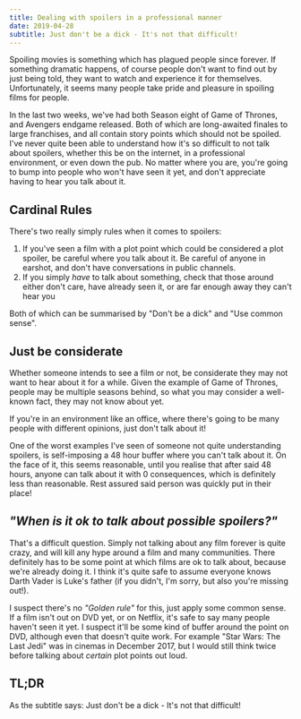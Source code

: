 ```yaml
---
title: Dealing with spoilers in a professional manner
date: 2019-04-28
subtitle: Just don't be a dick - It's not that difficult!
---
```


Spoiling movies is something which has plagued people since forever. If something dramatic happens, of course people don't want to find out by just being told, they want to watch and experience it for themselves. Unfortunately, it seems many people take pride and pleasure in spoiling films for people.

In the last two weeks, we've had both Season eight of Game of Thrones, and Avengers endgame released. Both of which are long-awaited finales to large franchises, and all contain story points which should not be spoiled. I've never quite been able to understand how it's so difficult to not talk about spoilers, whether this be on the internet, in a professional environment, or even down the pub. No matter where you are, you're going to bump into people who won't have seen it yet, and don't appreciate having to hear you talk about it.

## Cardinal Rules

There's two really simply rules when it comes to spoilers:

1. If you've seen a film with a plot point which could be considered a plot spoiler, be careful where you talk about it. Be careful of anyone in earshot, and don't have conversations in public channels.
2. If you simply _have_ to talk about something, check that those around either don't care, have already seen it, or are far enough away they can't hear you

Both of which can be summarised by "Don't be a dick" and "Use common sense".

## Just be considerate

Whether someone intends to see a film or not, be considerate they may not want to hear about it for a while. Given the example of Game of Thrones, people may be multiple seasons behind, so what you may consider a well-known fact, they may not know about yet.

If you're in an environment like an office, where there's going to be many people with different opinions, just don't talk about it!

One of the worst examples I've seen of someone not quite understanding spoilers, is self-imposing a 48 hour buffer where you can't talk about it. On the face of it, this seems reasonable, until you realise that after said 48 hours, anyone can talk about it with 0 consequences, which is definitely less than reasonable. Rest assured said person was quickly put in their place!

## _"When is it ok to talk about possible spoilers?"_

That's a difficult question. Simply not talking about any film forever is quite crazy, and will kill any hype around a film and many communities. There definitely has to be some point at which films are ok to talk about, because we're already doing it. I think it's quite safe to assume everyone knows Darth Vader is Luke's father (if you didn't, I'm sorry, but also you're missing out!).

I suspect there's no _"Golden rule"_ for this, just apply some common sense. If a film isn't out on DVD yet, or on Netflix, it's safe to say many people haven't seen it yet. I suspect it'll be some kind of buffer around the point on DVD, although even that doesn't quite work. For example "Star Wars: The Last Jedi" was in cinemas in December 2017, but I would still think twice before talking about _certain_ plot points out loud.

## TL;DR

As the subtitle says: Just don't be a dick - It's not that difficult!
